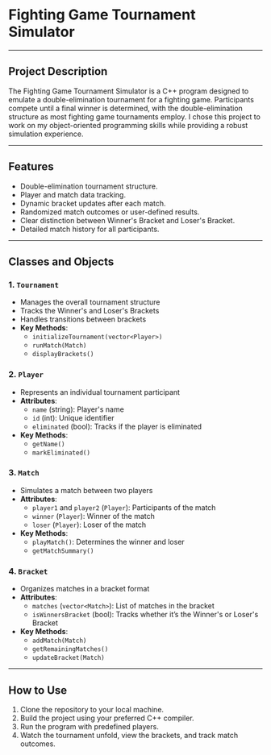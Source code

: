 # Fighting Game Tournament Simulator

---

## Project Description

The Fighting Game Tournament Simulator is a C++ program designed to emulate a double-elimination tournament for a fighting game. Participants compete until a final winner is determined, with the double-elimination structure as most fighting game tournaments employ. I chose this project to work on my object-oriented programming skills while providing a robust simulation experience.

---

## Features

- Double-elimination tournament structure.
- Player and match data tracking.
- Dynamic bracket updates after each match.
- Randomized match outcomes or user-defined results.
- Clear distinction between Winner's Bracket and Loser's Bracket.
- Detailed match history for all participants.

---

## Classes and Objects

### 1. `Tournament`

- Manages the overall tournament structure
- Tracks the Winner's and Loser's Brackets
- Handles transitions between brackets
- **Key Methods**:
  - `initializeTournament(vector<Player>)`
  - `runMatch(Match)`
  - `displayBrackets()`

### 2. `Player`

- Represents an individual tournament participant
- **Attributes**:
  - `name` (string): Player's name
  - `id` (int): Unique identifier
  - `eliminated` (bool): Tracks if the player is eliminated
- **Key Methods**:
  - `getName()`
  - `markEliminated()`

### 3. `Match`

- Simulates a match between two players
- **Attributes**:
  - `player1` and `player2` (`Player`): Participants of the match
  - `winner` (`Player`): Winner of the match
  - `loser` (`Player`): Loser of the match
- **Key Methods**:
  - `playMatch()`: Determines the winner and loser
  - `getMatchSummary()`

### 4. `Bracket`

- Organizes matches in a bracket format
- **Attributes**:
  - `matches` (`vector<Match>`): List of matches in the bracket
  - `isWinnersBracket` (bool): Tracks whether it’s the Winner's or Loser's Bracket
- **Key Methods**:
  - `addMatch(Match)`
  - `getRemainingMatches()`
  - `updateBracket(Match)`

---

## How to Use

1. Clone the repository to your local machine.
2. Build the project using your preferred C++ compiler.
3. Run the program with predefined players.
4. Watch the tournament unfold, view the brackets, and track match outcomes.
